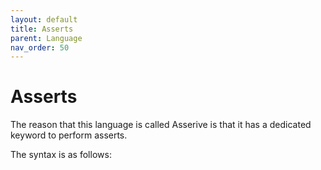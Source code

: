 ```yaml
---
layout: default
title: Asserts
parent: Language
nav_order: 50
---
```


# Asserts
The reason that this language is called Asserive is that it has a dedicated keyword to perform asserts.

The syntax is as follows:
